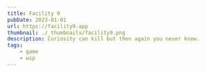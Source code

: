 ```yaml
---
title: Facility 9
pubDate: 2023-01-01
url: https://facility9.app
thumbnail: ./_thumbnails/facility9.png
description: Curiosity can kill but then again you never know.
tags:
    - game
    - wip
---
```


